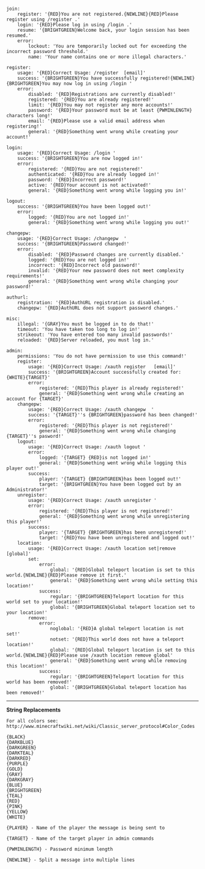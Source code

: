 <pre><code>join:
    register: '{RED}You are not registered.{NEWLINE}{RED}Please register using /register <password>.'
    login: '{RED}Please log in using /login <password>.'
    resume: '{BRIGHTGREEN}Welcome back, your login session has been resumed.'
    error:
        lockout: 'You are temporarily locked out for exceeding the incorrect password threshold.'
        name: 'Your name contains one or more illegal characters.'

register:
    usage: '{RED}Correct Usage: /register <password> [email]'
    success: '{BRIGHTGREEN}You have successfully registered!{NEWLINE}{BRIGHTGREEN}You may now log in using /login <password>'
    error:
        disabled: '{RED}Registrations are currently disabled!'
        registered: '{RED}You are already registered!'
        limit: '{RED}You may not register any more accounts!'
        password: '{RED}Your password must be at least {PWMINLENGTH} characters long!'
        email: '{RED}Please use a valid email address when registering!'
        general: '{RED}Something went wrong while creating your account!'

login:
    usage: '{RED}Correct Usage: /login <password>'
    success: '{BRIGHTGREEN}You are now logged in!'
    error:
        registered: '{RED}You are not registered!'
        authenticated: '{RED}You are already logged in!'
        password: '{RED}Incorrect password!'
        active: '{RED}Your account is not activated!'
        general: '{RED}Something went wrong while logging you in!'

logout:
    success: '{BRIGHTGREEN}You have been logged out!'
    error:
        logged: '{RED}You are not logged in!'
        general: '{RED}Something went wrong while logging you out!'

changepw:
    usage: '{RED}Correct Usage: /changepw <old password> <new password>'
    success: '{BRIGHTGREEN}Password changed!'
    error:
        disabled: '{RED}Password changes are currently disabled.'
        logged: '{RED}You are not logged in!'
        incorrect: '{RED}Incorrect old password!'
        invalid: '{RED}Your new password does not meet complexity requirements!'
        general: '{RED}Something went wrong while changing your password!'

authurl:
    registration: '{RED}AuthURL registration is disabled.'
    changepw: '{RED}AuthURL does not support password changes.'

misc:
    illegal: '{GRAY}You must be logged in to do that!'
    timeout: 'You have taken too long to log in!'
    strikeout: 'You have entered too many invalid passwords!'
    reloaded: '{RED}Server reloaded, you must log in.'

admin:
    permissions: 'You do not have permission to use this command!'
    register:
        usage: '{RED}Correct Usage: /xauth register <player> <password> [email]'
        success: '{BRIGHTGREEN}Account successfully created for: {WHITE}{TARGET}'
        error:
            registered: '{RED}This player is already registered!'
            general: '{RED}Something went wrong while creating an account for {TARGET}'
    changepw:
        usage: '{RED}Correct Usage: /xauth changepw <player> <new password>'
        success: '{TARGET}''s {BRIGHTGREEN}password has been changed!'
        error:
            registered: '{RED}This player is not registered!'
            general: '{RED}Something went wrong while changing {TARGET}''s pasword!'
    logout:
        usage: '{RED}Correct Usage: /xauth logout <player>'
        error:
            logged: '{TARGET} {RED}is not logged in!'
            general: '{RED}Something went wrong while logging this player out!'
        success:
            player: '{TARGET} {BRIGHTGREEN}has been logged out!'
            target: '{BRIGHTGREEN}You have been logged out by an Administrator!'
    unregister:
        usage: '{RED}Correct Usage: /xauth unregister <player>'
        error:
            registered: '{RED}This player is not registered!'
            general: '{RED}Something went wrong while unregistering this player!'
        success:
            player: '{TARGET} {BRIGHTGREEN}has been unregistered!'
            target: '{RED}You have been unregistered and logged out!'
    location:
        usage: '{RED}Correct Usage: /xauth location set|remove [global]'
        set:
            error:
                global: '{RED}Global teleport location is set to this world.{NEWLINE}{RED}Please remove it first.'
                general: '{RED}Something went wrong while setting this location!'
            success:
                regular: '{BRIGHTGREEN}Teleport location for this world set to your location!'
                global: '{BRIGHTGREEN}Global teleport location set to your location!'
        remove:
            error:
                noglobal: '{RED}A global teleport location is not set!'
                notset: '{RED}This world does not have a teleport location!'
                global: '{RED}Global teleport location is set to this world.{NEWLINE}{RED}Please use /xauth location remove global'
                general: '{RED}Something went wrong while removing this location!'
            success:
                regular: '{BRIGHTGREEN}Teleport location for this world has been removed!'
                global: '{BRIGHTGREEN}Global teleport location has been removed!'</code></pre>

***
**String Replacements**

<pre><code>For all colors see: http://www.minecraftwiki.net/wiki/Classic_server_protocol#Color_Codes

{BLACK}
{DARKBLUE}
{DARKGREEN}
{DARKTEAL}
{DARKRED}
{PURPLE}
{GOLD}
{GRAY}
{DARKGRAY}
{BLUE}
{BRIGHTGREEN}
{TEAL}
{RED}
{PINK}
{YELLOW}
{WHITE}

{PLAYER} - Name of the player the message is being sent to

{TARGET} - Name of the target player in admin commands

{PWMINLENGTH} - Password minimum length

{NEWLINE} - Split a message into multiple lines</code></pre>